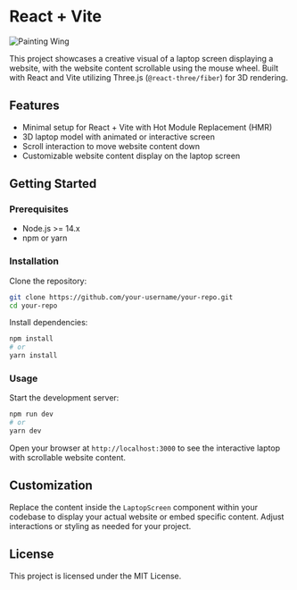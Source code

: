 
# React + Vite

![Painting Wing](./public/WhatsApp%20Image%202025-07-18%20at%2013.11.27%20c608947c.jpg)

This project showcases a creative visual of a laptop screen displaying a website, with the website content scrollable using the mouse wheel. Built with React and Vite utilizing Three.js (`@react-three/fiber`) for 3D rendering.

## Features

- Minimal setup for React + Vite with Hot Module Replacement (HMR)
- 3D laptop model with animated or interactive screen
- Scroll interaction to move website content down
- Customizable website content display on the laptop screen

## Getting Started

### Prerequisites

- Node.js >= 14.x
- npm or yarn

### Installation

Clone the repository:

```bash
git clone https://github.com/your-username/your-repo.git
cd your-repo
```

Install dependencies:

```bash
npm install
# or
yarn install
```

### Usage

Start the development server:

```bash
npm run dev
# or
yarn dev
```

Open your browser at `http://localhost:3000` to see the interactive laptop with scrollable website content.

## Customization

Replace the content inside the `LaptopScreen` component within your codebase to display your actual website or embed specific content. Adjust interactions or styling as needed for your project.

## License

This project is licensed under the MIT License.
